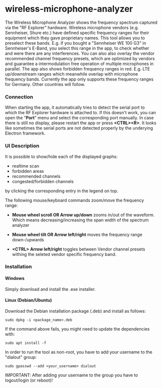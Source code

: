# wireless-microphone-analyzer
The Wireless Microphone Analyzer shows the frequency spectrum captured via the "RF Explorer" hardware. Wireless microphone vendors (e.g. Sennheiser, Shure etc.) have defined specific frequency ranges for their equipment which they gave proprietary names. This tool allows you to preselect these bands. E.g. if you bought a "Sennheiser WE 100 G3" in Sennheiser's E-Band, you select this range in the app, to check whether and were there are any interferences. You can also also overlay the vendor recommended channel frequency presets, which are optimized by vendors and guarantee a intermodulation free operation of multiple microphones in parallel. The app also shows forbidden frequency ranges in red. E.g. LTE up/downstream ranges which meanwhile overlap with microphone frequency bands. Currently the app only supports these frequency ranges for Germany. Other countries will follow.

### Connection
When starting the app, it automatically tries to detect the serial port to which the RF Explorer hardware is attached to. If this doesn't work, you can open the "**Port**" menu and select the corresponding port manually. In case there is still no display, please restart the app or press **\<CTRL>\<R>**. It looks like sometimes the serial ports are not detected properly by the underying Electron framework.

### UI Description
It is possible to show/hide each of the displayed graphs:

* realtime scan
* forbidden areas
* recommended channels
* congested/forbidden channels

by clicking the corresponding entry in the legend on top.

The following mouse/keyboard commands zoom/move the frequency range:

* **Mouse wheel scroll OR Arrow up/down** zooms in/out of the waveform. Which means decreasing/increasing the span width of the spectrum analyzer

* **Mouse wheel tilt OR Arrow left/right** moves the frequency range down-/upwards

* **\<CTRL> Arrow left/right** toggles between Vendor channel presets withing the seleted vendor specific frequency band.

### Installation

#### Windows
Simply download and install the .exe installer.

#### Linux (Debian/Ubuntu)
Download the Debian installation package (.deb) and install as follows:
    
    sudo dpkg -i <package_name>.deb

If the command above fails, you might need to update the dependencies with:

    sudo apt install -f

In order to run the tool as non-root, you have to add your username to the "dialout" group:

    sudo gpasswd --add <your_username> dialout
    
IMPORTANT: After adding your username to the group you have to logout/login (or reboot)!
